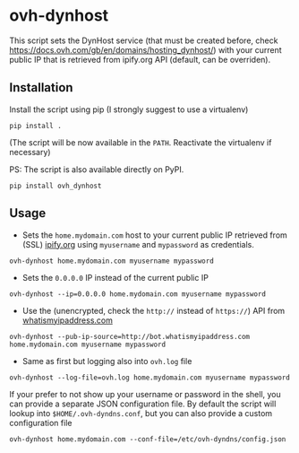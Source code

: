 # ovh-dynhost
This script sets the DynHost service (that must be created before, check https://docs.ovh.com/gb/en/domains/hosting_dynhost/) with your current public IP that is retrieved from ipify.org API (default, can be overriden). 

## Installation
Install the script using pip (I strongly suggest to use a virtualenv)

`pip install .`

(The script will be now available in the `PATH`. Reactivate the virtualenv if necessary)

PS: The script is also available directly on PyPI.

`pip install ovh_dynhost`

## Usage

- Sets the `home.mydomain.com` host to your current public IP retrieved from (SSL) [ipify.org](https://www.ipify.org) using `myusername` and `mypassword` as credentials.
```
ovh-dynhost home.mydomain.com myusername mypassword
```
- Sets the `0.0.0.0` IP instead of the current public IP
```
ovh-dynhost --ip=0.0.0.0 home.mydomain.com myusername mypassword
```
- Use the (unencrypted, check the `http://` instead of `https://`) API from [whatismyipaddress.com](http://www.whatismyipaddress.com)
```
ovh-dynhost --pub-ip-source=http://bot.whatismyipaddress.com home.mydomain.com myusername mypassword
```
- Same as first but logging also into `ovh.log` file
```
ovh-dynhost --log-file=ovh.log home.mydomain.com myusername mypassword
```

If your prefer to not show up your username or password in the shell, you can provide a separate JSON configuration file. By default the script will lookup into `$HOME/.ovh-dyndns.conf`, but you can also provide a custom configuration file

```
ovh-dynhost home.mydomain.com --conf-file=/etc/ovh-dyndns/config.json
```
